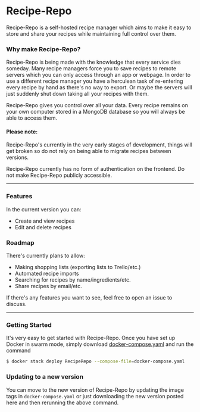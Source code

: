 # Recipe-Repo

Recipe-Repo is a self-hosted recipe manager which aims to make it easy to store and share your recipes while maintaining full control over them.

### Why make Recipe-Repo?

Recipe-Repo is being made with the knowledge that every service dies someday. Many recipe managers force you to save recipes to remote servers which you can only access through an app or webpage. In order to use a different recipe manager you have a herculean task of re-entering every recipe by hand as there's no way to export. Or maybe the servers will just suddenly shut down taking all your recipes with them.

Recipe-Repo gives you control over all your data. Every recipe remains on your own computer stored in a MongoDB database so you will always be able to access them.

#### Please note:
Recipe-Repo's currently in the very early stages of development, things will get broken so do not rely on being able to migrate recipes between versions.

Recipe-Repo currently has no form of authentication on the frontend. Do not make Recipe-Repo publicly accessible.

---

### Features

In the current version you can:

- Create and view recipes
- Edit and delete recipes

### Roadmap

There's currently plans to allow:

- Making shopping lists (exporting lists to Trello/etc.)
- Automated recipe imports
- Searching for recipes by name/ingredients/etc.
- Share recipes by email/etc.

If there's any features you want to see, feel free to open an issue to discuss.

---

### Getting Started

It's very easy to get started with Recipe-Repo. Once you have set up Docker in swarm mode, simply download [docker-compose.yaml](docker-compose.yaml) and run the command

```sh
$ docker stack deploy RecipeRepo --compose-file=docker-compose.yaml
```

### Updating to a new version

You can move to the new version of Recipe-Repo by updating the image tags in `docker-compose.yaml` or just downloading the new version posted here and then rerunning the above command.
